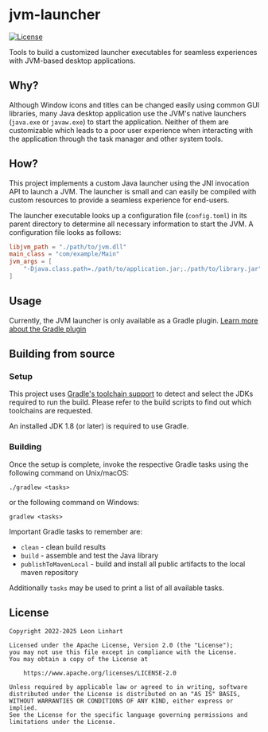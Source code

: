# jvm-launcher

[![License](https://img.shields.io/badge/license-Apache%202.0-yellowgreen.svg?style=for-the-badge&label=License)](https://github.com/Osmerion/jvm-launcher/blob/master/LICENSE)

Tools to build a customized launcher executables for seamless experiences with
JVM-based desktop applications.


## Why?

Although Window icons and titles can be changed easily using common GUI
libraries, many Java desktop application use the JVM's native launchers
(`java.exe` or `javaw.exe`) to start the application. Neither of them are
customizable which leads to a poor user experience when interacting with the
application through the task manager and other system tools.


## How?

This project implements a custom Java launcher using the JNI invocation API to
launch a JVM. The launcher is small and can easily be compiled with custom
resources to provide a seamless experience for end-users.

The launcher executable looks up a configuration file (`config.toml`) in its
parent directory to determine all necessary information to start the JVM. A
configuration file looks as follows:

```toml
libjvm_path = "./path/to/jvm.dll"
main_class = "com/example/Main"
jvm_args = [
    "-Djava.class.path=./path/to/application.jar;./path/to/library.jar"
]
```


## Usage

Currently, the JVM launcher is only available as a Gradle plugin. [Learn more
about the Gradle plugin](/integrations/gradle/README.md)


## Building from source

### Setup

This project uses [Gradle's toolchain support](https://docs.gradle.org/current/userguide/toolchains.html)
to detect and select the JDKs required to run the build. Please refer to the
build scripts to find out which toolchains are requested.

An installed JDK 1.8 (or later) is required to use Gradle.

### Building

Once the setup is complete, invoke the respective Gradle tasks using the
following command on Unix/macOS:

    ./gradlew <tasks>

or the following command on Windows:

    gradlew <tasks>

Important Gradle tasks to remember are:
- `clean`                   - clean build results
- `build`                   - assemble and test the Java library
- `publishToMavenLocal`     - build and install all public artifacts to the
                              local maven repository

Additionally `tasks` may be used to print a list of all available tasks.


## License

```
Copyright 2022-2025 Leon Linhart

Licensed under the Apache License, Version 2.0 (the "License");
you may not use this file except in compliance with the License.
You may obtain a copy of the License at

    https://www.apache.org/licenses/LICENSE-2.0

Unless required by applicable law or agreed to in writing, software
distributed under the License is distributed on an "AS IS" BASIS,
WITHOUT WARRANTIES OR CONDITIONS OF ANY KIND, either express or implied.
See the License for the specific language governing permissions and
limitations under the License.
```